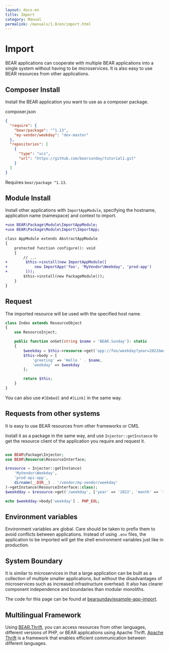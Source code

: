 ```yaml
---
layout: docs-en
title: Import
category: Manual
permalink: /manuals/1.0/en/import.html
---
```


# Import

BEAR applications can cooperate with multiple BEAR applications into a single system without having to be microservices. It is also easy to use BEAR resources from other applications.

## Composer Install

Install the BEAR application you want to use as a composer package.

composer.json
```json
{
  "require": {
    "bear/package": "^1.13",
    "my-vendor/weekday": "dev-master"
  },
  "repositories": [
    {
      "type": "vcs",
      "url": "https://github.com/bearsunday/tutorial1.git"
    }
  ]
}
```

Requires `bear/package ^1.13`.

## Module Install

Install other applications with `ImportAppModule`, specifying the hostname, application name (namespace) and context to import.

```diff
+use BEAR\Package\Module\ImportAppModule;
+use BEAR\Package\Module\Import\ImportApp;

class AppModule extends AbstractAppModule
{
    protected function configure(): void
    {
        // ...
+        $this->install(new ImportAppModule([
+            new ImportApp('foo', 'MyVendor\Weekday', 'prod-app')
+        ]));
        $this->install(new PackageModule());
    }
}
```

## Request

The imported resource will be used with the specified host name.

```php
class Index extends ResourceObject
{
    use ResourceInject;

    public function onGet(string $name = 'BEAR.Sunday'): static
    {
        $weekday = $this->resource->get('app://foo/weekday?year=2022&month=1&day=1');
        $this->body = [
            'greeting' => 'Hello ' . $name,
            'weekday' => $weekday
        ];

        return $this;
    }
}
````

You can also use `#[Embed]` and `#[Link]` in the same way.

## Requests from other systems

It is easy to use BEAR resources from other frameworks or CMS.

Install it as a package in the same way, and use `Injector::getInstance` to get the resource client of the application you require and request it.

```php

use BEAR\Package\Injector;
use BEAR\Resource\ResourceInterface;

$resource = Injector::getInstance(
    'MyVendor\Weekday',
    'prod-api-app',
    dirname(__DIR__) . '/vendor/my-vendor/weekday'
)->getInstance(ResourceInterface::class);
$weekdday = $resource->get('/weekday', ['year' => '2022', 'month' => '1', 'day' => 1]);

echo $weekdday->body['weekday'] . PHP_EOL;
```
## Environment variables

Environment variables are global. Care should be taken to prefix them to avoid conflicts between applications. Instead of using `.env` files, the application to be imported will get the shell environment variables just like in production.

## System Boundary

It is similar to microservices in that a large application can be built as a collection of multiple smaller applications, but without the disadvantages of microservices such as increased infrastructure overhead. It also has clearer component independence and boundaries than modular monoliths.

The code for this page can be found at [bearsunday/example-app-import](https://github.com/bearsunday/example-import-app/commits/master).

## Multilingual Framework

Using [BEAR.Thrift](https://github.com/bearsunday/BEAR.Thrift), you can access resources from other languages, different versions of PHP, or BEAR applications using Apache Thrift. [Apache Thrift](https://thrift.apache.org/) is a framework that enables efficient communication between different languages.
